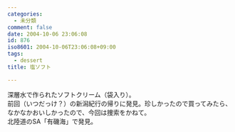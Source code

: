 ```yaml
---
categories:
  - 未分類
comment: false
date: 2004-10-06 23:06:08
id: 876
iso8601: 2004-10-06T23:06:08+09:00
tags:
  - dessert
title: 塩ソフト

---
```


<div class="entry-body">
  <p>深層水で作られたソフトクリーム（袋入り）。<br />
    前回（いつだっけ？）の新潟紀行の帰りに発見。珍しかったので買ってみたら、なかなかおいしかったので、今回は捜索をかねて。<br />
    北陸道のSA「有磯海」で発見。</p>
</div>
